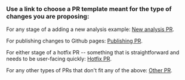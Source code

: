 
### Use a link to choose a PR template meant for the type of changes you are proposing:

For any stage of a adding a new analysis example:
[New analysis PR](https://github.com/AlexsLemonade/refinebio-examples/compare/survey?expand=1&template=new-analysis-pr.md).

For publishing changes to Github pages:
[Publishing PR](https://github.com/AlexsLemonade/refinebio-examples/compare/survey?expand=1&template=publish-pr.md).

For either stage of a hotfix PR -- something that is straightforward and needs to be user-facing quickly:
[Hotfix PR](https://github.com/AlexsLemonade/refinebio-examples/compare/survey?expand=1&template=hotfix-pr.md).

For any other types of PRs that don't fit any of the above:
[Other PR](https://github.com/AlexsLemonade/refinebio-examples/compare/survey?expand=1&template=other-pr.md).
